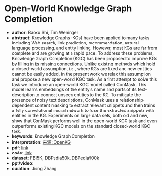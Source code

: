 # Open-World Knowledge Graph Completion
* **author**: Baoxu Shi, Tim Weninger
* **abstract**: Knowledge Graphs (KGs) have been applied to many tasks including Web search, link prediction, recommendation, natural language processing, and entity linking. However, most KGs are far from complete and are growing at a rapid pace. To address these problems, Knowledge Graph Completion (KGC) has been proposed to improve KGs by filling in its missing connections. Unlike existing methods which hold a closed-world assumption, i.e., where KGs are fixed and new entities cannot be easily added, in the present work we relax this assumption and propose a new open-world KGC task. As a first attempt to solve this task we introduce an open-world KGC model called ConMask. This model learns embeddings of the entity's name and parts of its text-description to connect unseen entities to the KG. To mitigate the presence of noisy text descriptions, ConMask uses a relationship-dependent content masking to extract relevant snippets and then trains a fully convolutional neural network to fuse the extracted snippets with entities in the KG. Experiments on large data sets, both old and new, show that ConMask performs well in the open-world KGC task and even outperforms existing KGC models on the standard closed-world KGC task.
* **keywords**: Knowledge Graph Completion
* **interpretation**: [来源: OpenKG](http://blog.openkg.cn/%E8%AE%BA%E6%96%87%E6%B5%85%E5%B0%9D-open-world-knowledge-graph-completion/)
* **pdf**: [link](https://www.aaai.org/ocs/index.php/AAAI/AAAI18/paper/view/16055/15901)
* **code**: [link](https://github.com/bxshi/ConMask)
* **dataset**: FB15K, DBPedia50k, DBPedia500k
* **ppt/video**:
* **curation**: Jiong Zhang 
